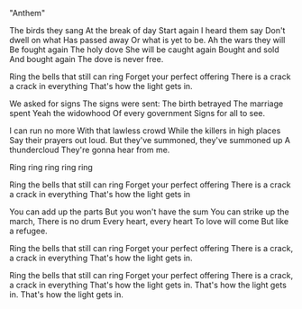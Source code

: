"Anthem"

The birds they sang
At the break of day
Start again
I heard them say
Don't dwell on what
Has passed away
Or what is yet to be.
Ah the wars they will
Be fought again
The holy dove
She will be caught again
Bought and sold
And bought again
The dove is never free.

Ring the bells that still can ring
Forget your perfect offering
There is a crack a crack in everything
That's how the light gets in.

We asked for signs
The signs were sent:
The birth betrayed
The marriage spent
Yeah the widowhood
Of every government
Signs for all to see.

I can run no more
With that lawless crowd
While the killers in high places
Say their prayers out loud.
But they've summoned, they've summoned up
A thundercloud
They're gonna hear from me.

Ring ring ring ring ring

Ring the bells that still can ring
Forget your perfect offering
There is a crack a crack in everything
That's how the light gets in

You can add up the parts
But you won't have the sum
You can strike up the march,
There is no drum
Every heart, every heart
To love will come
But like a refugee.

Ring the bells that still can ring
Forget your perfect offering
There is a crack, a crack in everything
That's how the light gets in.

Ring the bells that still can ring
Forget your perfect offering
There is a crack, a crack in everything
That's how the light gets in.
That's how the light gets in.
That's how the light gets in.
